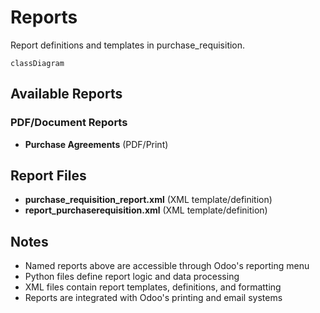# Reports

Report definitions and templates in purchase_requisition.

```mermaid
classDiagram
```

## Available Reports

### PDF/Document Reports
- **Purchase Agreements** (PDF/Print)


## Report Files

- **purchase_requisition_report.xml** (XML template/definition)
- **report_purchaserequisition.xml** (XML template/definition)

## Notes
- Named reports above are accessible through Odoo's reporting menu
- Python files define report logic and data processing
- XML files contain report templates, definitions, and formatting
- Reports are integrated with Odoo's printing and email systems
